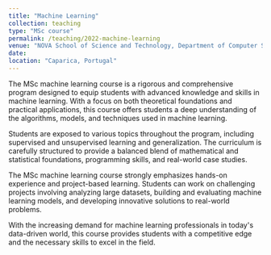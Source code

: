 ```yaml
---
title: "Machine Learning"
collection: teaching
type: "MSc course"
permalink: /teaching/2022-machine-learning
venue: "NOVA School of Science and Technology, Department of Computer Science"
date: 
location: "Caparica, Portugal"
---
```


The MSc machine learning course is a rigorous and comprehensive program designed to equip students with advanced knowledge and skills
in machine learning. With a focus on both theoretical foundations and practical applications, this course offers students 
a deep understanding of the algorithms, models, and techniques used in machine learning.

Students are exposed to various topics throughout the program, including supervised and unsupervised learning 
 and generalization. The curriculum is carefully structured to provide a balanced blend of mathematical and statistical 
 foundations, programming skills, and real-world case studies.

The MSc machine learning course strongly emphasizes hands-on experience and project-based learning. Students can work on 
challenging projects involving analyzing large datasets, building and evaluating machine learning models, and developing 
innovative solutions to real-world problems. 

With the increasing demand for machine learning professionals in today's data-driven world, this course provides students 
with a competitive edge and the necessary skills to excel in the field.
